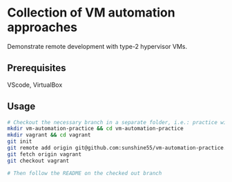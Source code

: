 # Collection of VM automation approaches

Demonstrate remote development with type-2 hypervisor VMs.

## Prerequisites

VScode, VirtualBox

## Usage

```bash
# Checkout the necessary branch in a separate folder, i.e.: practice with Vagrant
mkdir vm-automation-practice && cd vm-automation-practice
mkdir vagrant && cd vagrant
git init
git remote add origin git@github.com:sunshine55/vm-automation-practice.git
git fetch origin vagrant
git checkout vagrant

# Then follow the README on the checked out branch
```